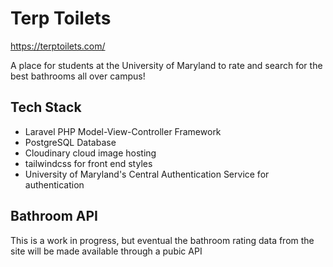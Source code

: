 # Terp Toilets

https://terptoilets.com/

A place for students at the University of Maryland to rate and search for the best bathrooms all over campus!

## Tech Stack
- Laravel PHP Model-View-Controller Framework
- PostgreSQL Database
- Cloudinary cloud image hosting
- tailwindcss for front end styles
- University of Maryland's Central Authentication Service for authentication

## Bathroom API
This is a work in progress, but eventual the bathroom rating data from the site will be made available through a pubic API
